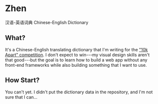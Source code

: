 Zhen
====

汉语-英语词典 Chinese-English Dictionary


What?
-----

It's a Chinese-English translating dictionary that I'm writing for the
["10k Apart" competition](https://a-k-apart.com/). I don't expect to win---my visual design skills
aren't that good---but the goal is to learn how to build a web app without any front-end frameworks
while also building something that I want to use.


How Start?
----------

You can't yet. I didn't put the dictionary data in the repository, and I'm not sure that I can...
